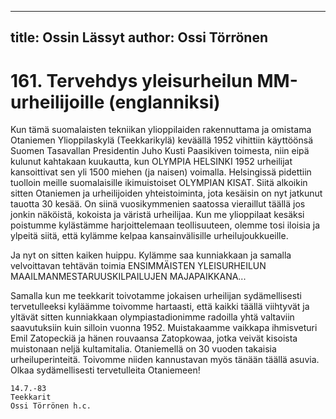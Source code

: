 
---
title: Ossin Lässyt
author: Ossi Törrönen
---

    
# 161. Tervehdys yleisurheilun MM-urheilijoille (englanniksi) 
Kun tämä suomalaisten tekniikan ylioppilaiden rakennuttama ja omistama Otaniemen Ylioppilaskylä (Teekkarikylä) 
keväällä 1952 vihittiin käyttöönsä Suomen Tasavallan Presidentin Juho Kusti Paasikiven toimesta, niin eipä kulunut 
kahtakaan kuukautta, kun OLYMPIA HELSINKI 1952 urheilijat kansoittivat sen yli 1500 miehen (ja naisen) voimalla. 
Helsingissä pidettiin tuolloin meille suomalaisille ikimuistoiset OLYMPIAN KISAT. Siitä alkoikin sitten Otaniemen ja 
urheilijoiden yhteistoiminta, jota kesäisin on nyt jatkunut tauotta 30 kesää. On siinä vuosikymmenien saatossa vieraillut 
täällä jos jonkin näköistä, kokoista ja väristä urheilijaa. Kun me ylioppilaat kesäksi poistumme kylästämme 
harjoittelemaan teollisuuteen, olemme tosi iloisia ja ylpeitä siitä, että kylämme kelpaa kansainvälisille 
urheilujoukkueille. 


Ja nyt on sitten kaiken huippu. Kylämme saa kunniakkaan ja samalla velvoittavan tehtävän toimia ENSIMMÄISTEN 
YLEISURHEILUN MAAILMANMESTARUUSKILPAILUJEN MAJAPAIKKANA... 


Samalla kun me teekkarit toivotamme jokaisen urheilijan sydämellisesti tervetulleeksi kyläämme toivomme hartaasti, 
että kaikki täällä viihtyvät ja yltävät sitten kunniakkaan olympiastadionimme radoilla yhtä valtaviin saavutuksiin kuin 
silloin vuonna 1952. Muistakaamme vaikkapa ihmisveturi Emil Zatopeckiä ja hänen rouvaansa Zatopkowaa, jotka 
veivät kisoista muistonaan neljä kultamitalia. Otaniemellä on 30 vuoden takaisia urheiluperinteitä. Toivomme niiden 
kannustavan myös tänään täällä asuvia. Olkaa sydämellisesti tervetulleita Otaniemeen! 


    14.7.-83
    Teekkarit 
    Ossi Törrönen h.c. 

